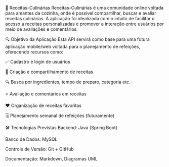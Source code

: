 🍲 Receitas-Culinárias
Receitas-Culinárias é uma comunidade online voltada para amantes da cozinha, onde é possível compartilhar, buscar e avaliar receitas culinárias.
A aplicação foi idealizada com o intuito de facilitar o acesso a receitas personalizadas e promover a interação entre usuários por meio de avaliações e comentários.

🔍 Objetivo da Aplicação
Esta API servirá como base para uma futura aplicação mobile/web voltada para o planejamento de refeições, oferecendo recursos como:

✅ Cadastro e login de usuários

📝 Criação e compartilhamento de receitas

🔍 Busca por ingredientes, tempo de preparo, categoria etc.

⭐ Avaliação e comentários em receitas

❤️ Organização de receitas favoritas

🗓️ Planejamento semanal de refeições (futuramente)

🛠️ Tecnologias Previstas
Backend: Java (Spring Boot)

Banco de Dados: MySQL

Controle de Versão: Git + GitHub

Documentação: Markdown, Diagramas UML

